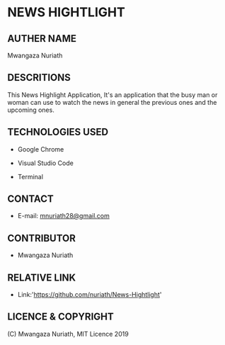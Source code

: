 # NEWS HIGHTLIGHT

## AUTHER NAME

Mwangaza Nuriath

## DESCRITIONS

This News Highlight Application, 
It's an application that the busy man or woman can use to watch the news in general the previous ones and the upcoming ones. 

## TECHNOLOGIES USED
- Google Chrome

- Visual Studio Code 

- Terminal

## CONTACT

- E-mail: mnuriath28@gmail.com

## CONTRIBUTOR

- Mwangaza Nuriath

## RELATIVE LINK 

- Link:'https://github.com/nuriath/News-Hightlight'

## LICENCE & COPYRIGHT

(C) Mwangaza Nuriath, MIT Licence 2019
